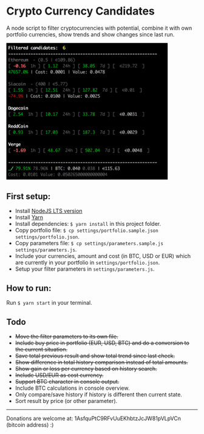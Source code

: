 # Crypto Currency Candidates

A node script to filter cryptocurrencies with potential, combine it with own portfolio currencies, show trends and show changes since last run.

<img src='/docs/crypto-candidates-example.png?raw=true' width='425' alt='Crypto Candidates example' />

## First setup:

* Install [NodeJS LTS version](https://nodejs.org/en/)
* Install [Yarn](https://yarnpkg.com/en/)
* Install dependencies: `$ yarn install` in this project folder.
* Copy portfolio file: `$ cp settings/portfolio.sample.json settings/portfolio.json`.
* Copy parameters file: `$ cp settings/parameters.sample.js settings/parameters.js`.
* Include your currencies, amount and cost (in BTC, USD or EUR) which are currently in your portfolio in `settings/portfolio.json`.
* Setup your filter parameters in `settings/parameters.js`.

## How to run:

Run `$ yarn start` in your terminal.

## Todo

* ~~Move the filter parameters to its own file.~~
* ~~Include buy price in portfolio (EUR, USD, BTC) and do a conversion to the current situation.~~
* ~~Save total previous result and show total trend since last check.~~
* ~~Show difference in total history comparison instead of total amounts.~~
* ~~Show gain or loss per currency based on history search.~~
* ~~Include USD/EUR as cost currency.~~
* ~~Support BTC character in console output.~~
* Include BTC calculations in console overview.
* Only compare/save history if history is different then current state.
* Sort result by price (or other parameter).

---

Donations are welcome at: 1AsfquPtC9RFvUuEKhbtzJcJW81pVLpVCn (bitcoin address) :)

